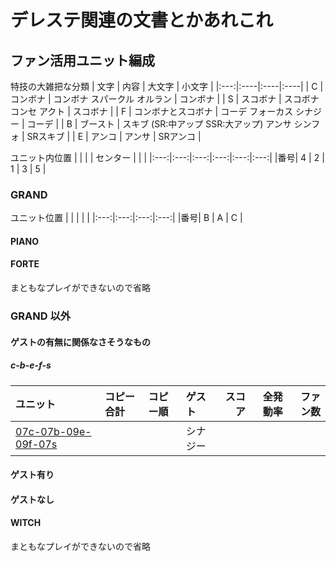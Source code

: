 # デレステ関連の文書とかあれこれ

## ファン活用ユニット編成

特技の大雑把な分類
| 文字 | 内容 | 大文字 | 小文字 |
|:---:|:----|:----|:----|
| C | コンボナ | コンボナ スパークル オルラン | コンボナ |
| S | スコボナ | スコボナ コンセ アクト | スコボナ |
| F | コンボナとスコボナ | コーデ フォーカス シナジー | コーデ |
| B | ブースト | スキブ (SR:中アップ SSR:大アップ) アンサ シンフォ | SRスキブ |
| E | アンコ | アンサ | SRアンコ |

ユニット内位置
|     |     |     | センター |    |    |
|:---:|:---:|:---:|:---:|:---:|:---:|
|番号|  4  |  2  |  1  |  3  |  5  |

### GRAND

ユニット位置
|     |     |     |     |
|:---:|:---:|:---:|:---:|
|番号|  B  |  A  |  C  |

#### PIANO

#### FORTE
まともなプレイができないので省略

### GRAND 以外

#### ゲストの有無に関係なさそうなもの

##### c-b-e-f-s

| ユニット | コピー合計 | コピー順 | ゲスト |スコア | 全発動率 | ファン数 |
|:----|:----|:----|:----|----:|----:|----:|
| [07c-07b-09e-09f-07s](units/07c-07b-09e-09f-07s.md) |  |  | シナジー |  |  |  |

#### ゲスト有り

#### ゲストなし

#### WITCH
まともなプレイができないので省略
